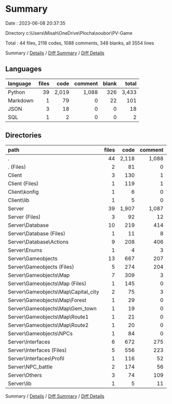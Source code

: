 # Summary

Date : 2023-06-08 20:37:35

Directory c:\\Users\\Misah\\OneDrive\\Plocha\\soubor\\PV-Game

Total : 44 files,  2118 codes, 1088 comments, 348 blanks, all 3554 lines

Summary / [Details](details.md) / [Diff Summary](diff.md) / [Diff Details](diff-details.md)

## Languages
| language | files | code | comment | blank | total |
| :--- | ---: | ---: | ---: | ---: | ---: |
| Python | 39 | 2,019 | 1,088 | 326 | 3,433 |
| Markdown | 1 | 79 | 0 | 22 | 101 |
| JSON | 3 | 18 | 0 | 0 | 18 |
| SQL | 1 | 2 | 0 | 0 | 2 |

## Directories
| path | files | code | comment | blank | total |
| :--- | ---: | ---: | ---: | ---: | ---: |
| . | 44 | 2,118 | 1,088 | 348 | 3,554 |
| . (Files) | 2 | 81 | 0 | 22 | 103 |
| Client | 3 | 130 | 1 | 15 | 146 |
| Client (Files) | 1 | 119 | 1 | 14 | 134 |
| Client\\konfig | 1 | 6 | 0 | 0 | 6 |
| Client\\lib | 1 | 5 | 0 | 1 | 6 |
| Server | 39 | 1,907 | 1,087 | 311 | 3,305 |
| Server (Files) | 3 | 92 | 12 | 12 | 116 |
| Server\\Database | 10 | 219 | 414 | 30 | 663 |
| Server\\Database (Files) | 1 | 11 | 8 | 2 | 21 |
| Server\\Database\\Actions | 9 | 208 | 406 | 28 | 642 |
| Server\\Enums | 1 | 4 | 3 | 1 | 8 |
| Server\\Gameobjects | 13 | 667 | 207 | 122 | 996 |
| Server\\Gameobjects (Files) | 5 | 274 | 204 | 55 | 533 |
| Server\\Gameobjects\\Map | 7 | 309 | 3 | 55 | 367 |
| Server\\Gameobjects\\Map (Files) | 1 | 145 | 0 | 31 | 176 |
| Server\\Gameobjects\\Map\\Capital_city | 2 | 75 | 3 | 14 | 92 |
| Server\\Gameobjects\\Map\\Forest | 1 | 29 | 0 | 3 | 32 |
| Server\\Gameobjects\\Map\\Gem_town | 1 | 19 | 0 | 2 | 21 |
| Server\\Gameobjects\\Map\\Route1 | 1 | 21 | 0 | 3 | 24 |
| Server\\Gameobjects\\Map\\Route2 | 1 | 20 | 0 | 2 | 22 |
| Server\\Gameobjects\\NPCs | 1 | 84 | 0 | 12 | 96 |
| Server\\Interfaces | 6 | 672 | 275 | 105 | 1,052 |
| Server\\Interfaces (Files) | 5 | 556 | 223 | 85 | 864 |
| Server\\Interfaces\\Profil | 1 | 116 | 52 | 20 | 188 |
| Server\\NPC_battle | 2 | 174 | 56 | 25 | 255 |
| Server\\Others | 3 | 74 | 109 | 15 | 198 |
| Server\\lib | 1 | 5 | 11 | 1 | 17 |

Summary / [Details](details.md) / [Diff Summary](diff.md) / [Diff Details](diff-details.md)